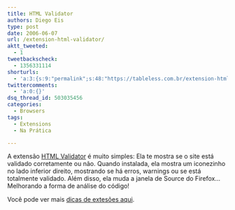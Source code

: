 ```yaml
---
title: HTML Validator
authors: Diego Eis
type: post
date: 2006-06-07
url: /extension-html-validator/
aktt_tweeted:
  - 1
tweetbackscheck:
  - 1356331114
shorturls:
  - 'a:3:{s:9:"permalink";s:48:"https://tableless.com.br/extension-html-validator";s:7:"tinyurl";s:26:"https://tinyurl.com/3ojpgsq";s:4:"isgd";s:19:"https://is.gd/wmgVPd";}'
twittercomments:
  - 'a:0:{}'
dsq_thread_id: 503035456
categories:
  - Browsers
tags:
  - Extensions
  - Na Prática

---
```

A extensão [HTML Validator][1] é muito simples: Ela te mostra se o site está validado corretamente ou não. Quando instalada, ela mostra um iconezinho no lado inferior direito, mostrando se há erros, warnings ou se está totalmente validado. Além disso, ela muda a janela de Source do Firefox&#8230; Melhorando a forma de análise do código!

Você pode ver mais [dicas de extesões aqui][2].

 [1]: https://addons.mozilla.org/firefox/249/
 [2]: https://tableless.com.br/categorias/extensions/
